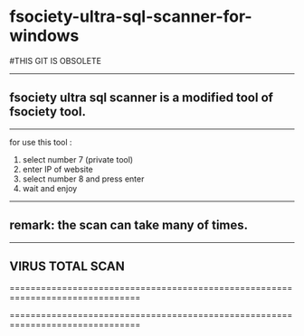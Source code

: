 # fsociety-ultra-sql-scanner-for-windows

#THIS GIT IS OBSOLETE

---------------------------------------------------------------
fsociety ultra sql scanner is a modified tool of fsociety tool.
---------------------------------------------------------------

--------------------------------------------------------------------------------------------------------------------------------
for use this tool :
1. select number 7 (private tool)
2. enter IP of website
3. select number 8 and press enter
4. wait and enjoy

--------------------------------------------------------------------------------------------------------------------------------
remark:
the scan can take many of times.
--------------------------------------------------------------------------------------------------------------------------------

--------------------------------------------------------------------------------------------------------------------------------
VIRUS TOTAL SCAN
--------------------------------------------------------------------------------------------------------------------------------

===============================================================================



===============================================================================
